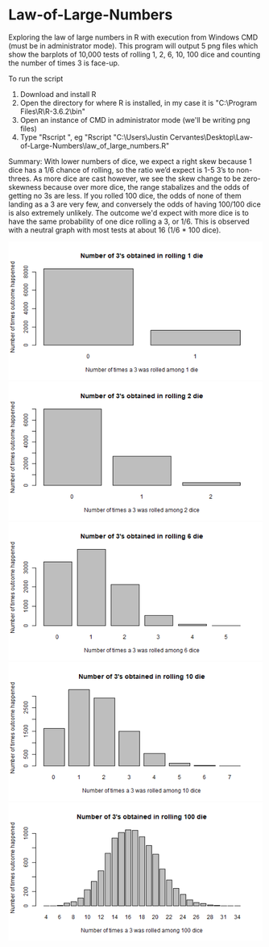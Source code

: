 # Law-of-Large-Numbers
Exploring the law of large numbers in R with execution from Windows CMD (must be in administrator mode). This program will output 5 png files which show the barplots of 10,000 tests of rolling 1, 2, 6, 10, 100 dice and counting the number of times 3 is face-up.

To run the script
1) Download and install R
2) Open the directory for where R is installed, in my case it is "C:\Program Files\R\R-3.6.2\bin"
3) Open an instance of CMD in administrator mode (we'll be writing png files)
4) Type "Rscript <full file path of your R file>", eg "Rscript "C:\Users\Justin Cervantes\Desktop\Law-of-Large-Numbers\law_of_large_numbers.R"
  
Summary:
With lower numbers of dice, we expect a right skew because 1 dice has a 1/6 chance of rolling, so the ratio we’d expect is 1-5 3’s to non-threes. As more dice are cast however, we see the skew change to be zero-skewness because over more dice, the range stabalizes and the odds of getting no 3s are less. If you rolled 100 dice, the odds of none of them landing as a 3 are very few, and conversely the odds of having 100/100 dice is also extremely unlikely. The outcome we'd expect with more dice is to have the same probability of one dice rolling a 3, or 1/6. This is observed with a neutral graph with most tests at about 16 (1/6 * 100 dice).

![One Die](Images/onedie.png)
![Two Dice](Images/twodice.png)
![Six Dice](Images/sixdice.png)
![Ten Dice](Images/tendice.png)
![One Hundred Dice](Images/onehundreddice.png)
